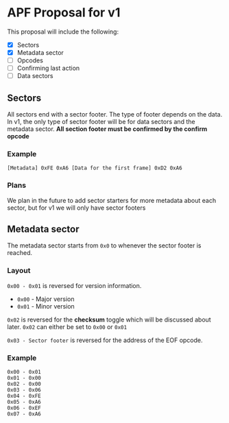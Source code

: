 # APF Proposal for v1

This proposal will include the following:
  - [x] Sectors
  - [x] Metadata sector
  - [ ] Opcodes
  - [ ] Confirming last action
  - [ ] Data sectors

## Sectors

All sectors end with a sector footer. The type of footer depends on the data. In v1, the only type of sector footer will be for data sectors and the metadata sector. **All section footer must be confirmed by the confirm opcode**

### Example
`[Metadata] 0xFE 0xA6 [Data for the first frame] 0xD2 0xA6`

### Plans

We plan in the future to add sector starters for more metadata about each sector, but for v1 we will only have sector footers

## Metadata sector

The metadata sector starts from `0x0` to whenever the sector footer is reached.

### Layout

`0x00 - 0x01` is reversed for version information.
 - `0x00` - Major version
 - `0x01` - Minor version

`0x02` is reversed for the **checksum** toggle which will be discussed about later. `0x02` can either be set to `0x00` or `0x01`

`0x03 - Sector footer` is reversed for the address of the EOF opcode.

### Example

```
0x00 - 0x01
0x01 - 0x00
0x02 - 0x00
0x03 - 0x06
0x04 - 0xFE
0x05 - 0xA6
0x06 - 0xEF
0x07 - 0xA6
```
